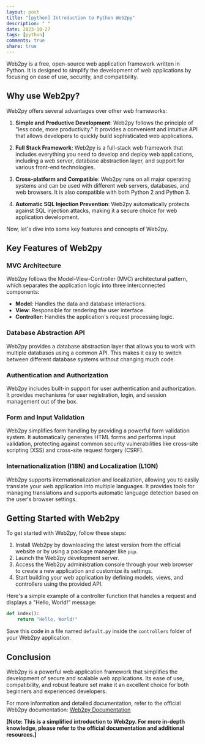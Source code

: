 ```yaml
---
layout: post
title: "[python] Introduction to Python Web2py"
description: " "
date: 2023-10-27
tags: [python]
comments: true
share: true
---
```


Web2py is a free, open-source web application framework written in Python. It is designed to simplify the development of web applications by focusing on ease of use, security, and compatibility.

## Why use Web2py?

Web2py offers several advantages over other web frameworks:

1. **Simple and Productive Development**: Web2py follows the principle of "less code, more productivity." It provides a convenient and intuitive API that allows developers to quickly build sophisticated web applications.

2. **Full Stack Framework**: Web2py is a full-stack web framework that includes everything you need to develop and deploy web applications, including a web server, database abstraction layer, and support for various front-end technologies.

3. **Cross-platform and Compatible**: Web2py runs on all major operating systems and can be used with different web servers, databases, and web browsers. It is also compatible with both Python 2 and Python 3.

4. **Automatic SQL Injection Prevention**: Web2py automatically protects against SQL injection attacks, making it a secure choice for web application development.

Now, let's dive into some key features and concepts of Web2py.

## Key Features of Web2py

### MVC Architecture

Web2py follows the Model-View-Controller (MVC) architectural pattern, which separates the application logic into three interconnected components:

- **Model**: Handles the data and database interactions.
- **View**: Responsible for rendering the user interface.
- **Controller**: Handles the application's request processing logic.

### Database Abstraction API

Web2py provides a database abstraction layer that allows you to work with multiple databases using a common API. This makes it easy to switch between different database systems without changing much code.

### Authentication and Authorization

Web2py includes built-in support for user authentication and authorization. It provides mechanisms for user registration, login, and session management out of the box.

### Form and Input Validation

Web2py simplifies form handling by providing a powerful form validation system. It automatically generates HTML forms and performs input validation, protecting against common security vulnerabilities like cross-site scripting (XSS) and cross-site request forgery (CSRF).

### Internationalization (I18N) and Localization (L10N)

Web2py supports internationalization and localization, allowing you to easily translate your web application into multiple languages. It provides tools for managing translations and supports automatic language detection based on the user's browser settings.

## Getting Started with Web2py

To get started with Web2py, follow these steps:

1. Install Web2py by downloading the latest version from the official website or by using a package manager like `pip`.
2. Launch the Web2py development server.
3. Access the Web2py administration console through your web browser to create a new application and customize its settings.
4. Start building your web application by defining models, views, and controllers using the provided API.

Here's a simple example of a controller function that handles a request and displays a "Hello, World!" message:

```python
def index():
    return "Hello, World!"
```

Save this code in a file named `default.py` inside the `controllers` folder of your Web2py application.

## Conclusion

Web2py is a powerful web application framework that simplifies the development of secure and scalable web applications. Its ease of use, compatibility, and robust feature set make it an excellent choice for both beginners and experienced developers.

For more information and detailed documentation, refer to the official Web2py documentation: [Web2py Documentation](https://www.web2py.com/)

**[Note: This is a simplified introduction to Web2py. For more in-depth knowledge, please refer to the official documentation and additional resources.]**